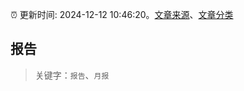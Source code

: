 :alarm_clock: 更新时间: 2024-12-12 10:46:20。[文章来源](/README.md)、[文章分类](/TAGS.md)

## 报告


> 关键字：`报告`、`月报`



